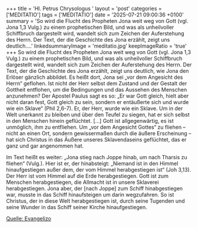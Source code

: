 +++
title = 'Hl. Petrus Chrysologus  '
layout = 'post'
categories = ['MEDITATIO']
tags = ['MEDITATIO']
date = '2025-07-21 09:00:36 +0100'
summary = 'So wird die Flucht des Propheten Jona weit weg von Gott (vgl. Jona 1,3 Vulg.) zu einem prophetischen Bild, und was als unheilvoller Schiffbruch dargestellt wird, wandelt sich zum Zeichen der Auferstehung des Herrn. Der Text, der die Geschichte des Jona erzählt, zeigt uns deutlich....'
linkedsummaryImage = 'meditatio.jpg'
keepImageRatio = 'true'
+++
  So wird die Flucht des Propheten Jona weit weg von Gott (vgl. Jona 1,3 Vulg.) zu einem prophetischen Bild, und was als unheilvoller Schiffbruch dargestellt wird, wandelt sich zum Zeichen der Auferstehung des Herrn. Der Text, der die Geschichte des Jona erzählt, zeigt uns deutlich, wie Jona den Erlöser gänzlich abbildet.<!--more--> Es heißt dort, Jona sei „vor dem Angesicht des Herrn“ geflohen. Ist nicht der Herr selbst dem Zustand und der Gestalt der Gottheit entflohen, um die Bedingungen und das Aussehen des Menschen anzunehmen? Der Apostel Paulus sagt es so: „Er war Gott gleich, hielt aber nicht daran fest, Gott gleich zu sein, sondern er entäußerte sich und wurde wie ein Sklave“ (Phil 2,6-7). Er, der Herr, wurde wie ein Sklave. Um in der Welt unerkannt zu bleiben und über den Teufel zu siegen, hat er sich selbst in den Menschen hinein geflüchtet. […] Gott ist allgegenwärtig, es ist unmöglich, ihm zu entfliehen. Um „vor dem Angesicht Gottes“ zu fliehen – nicht an einen Ort, sondern gewissermaßen durch die äußere Erscheinung – hat sich Christus in das Äußere unseres Sklavendaseins geflüchtet, das er ganz und gar angenommen hat.
 
Im Text heißt es weiter: „Jona stieg nach Joppe hinab, um nach Tharsis zu fliehen“ (Vulg.). Hier ist er, der hinabsteigt: „Niemand ist in den Himmel hinaufgestiegen außer dem, der vom Himmel herabgestiegen ist“ (Joh 3,13). Der Herr ist vom Himmel auf die Erde herabgestiegen. Gott ist zum Menschen herabgestiegen, die Allmacht ist in unsere Sklaverei herabgestiegen. Jona aber, der [nach Joppe] zum Schiff hinabgestiegen war, musste in das Schiff hinaufsteigen um darin wegzufahren. So ist Christus, der in diese Welt herabgestiegen ist, durch seine Tugenden und seine Wunder in das Schiff seiner Kirche hinaufgestiegen.



[Quelle: Evangelizo](https://evangeliumtagfuertag.org/DE/gospel)
